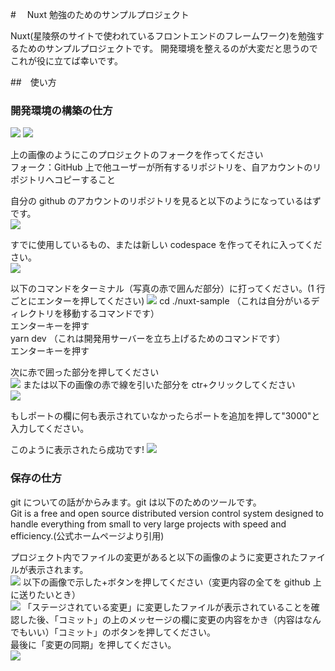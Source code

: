 #　 Nuxt 勉強のためのサンプルプロジェクト

Nuxt(星陵祭のサイトで使われているフロントエンドのフレームワーク)を勉強するためのサンプルプロジェクトです。
開発環境を整えるのが大変だと思うのでこれが役に立てば幸いです。<br />

##　使い方

### 開発環境の構築の仕方

![](/images/create_new_fork.png)
<spacer/>
![](/images/fork_create_fork.png)

上の画像のようにこのプロジェクトのフォークを作ってください <br/>
フォーク：GitHub 上で他ユーザーが所有するリポジトリを、自アカウントのリポジトリへコピーすること <br />

自分の github のアカウントのリポジトリを見ると以下のようになっているはずです。<br />
![](/images/repository.png)

すでに使用しているもの、または新しい codespace を作ってそれに入ってください。<br/>
![](/images/codespace.png)

以下のコマンドをターミナル（写真の赤で囲んだ部分）に打ってください。(1 行ごとにエンターを押してください)
![](/images/explanation1.png)
cd ./nuxt-sample （これは自分がいるディレクトリを移動するコマンドです）<br/>
エンターキーを押す <br/>
yarn dev （これは開発用サーバーを立ち上げるためのコマンドです）<br/>
エンターキーを押す <br/>

次に赤で囲った部分を押してください<br/>
![](/images/explanation2.png)
または以下の画像の赤で線を引いた部分を ctr+クリックしてください<br/>
![](/images/port.png)

もしポートの欄に何も表示されていなかったらポートを追加を押して"3000"と入力してください。<br/>

このように表示されたら成功です!
![](/images/explanation3.png)

### 保存の仕方

git についての話がからみます。git は以下のためのツールです。<br/>
Git is a free and open source distributed version control system designed to handle everything from small to very large projects with speed and efficiency.(公式ホームページより引用)<br/>

プロジェクト内でファイルの変更があると以下の画像のように変更されたファイルが表示されます。<br/>
![](/images/changed_files.png)
以下の画像で示した+ボタンを押してください（変更内容の全てを github 上に送りたいとき）<br/>
![](/images/stage_changed_files.png)
「ステージされている変更」に変更したファイルが表示されていることを確認した後、「コミット」の上のメッセージの欄に変更の内容をかき（内容はなんでもいい）「コミット」のボタンを押してください。<br/>
最後に「変更の同期」を押してください。<br/>
![](/images/connect.png)

